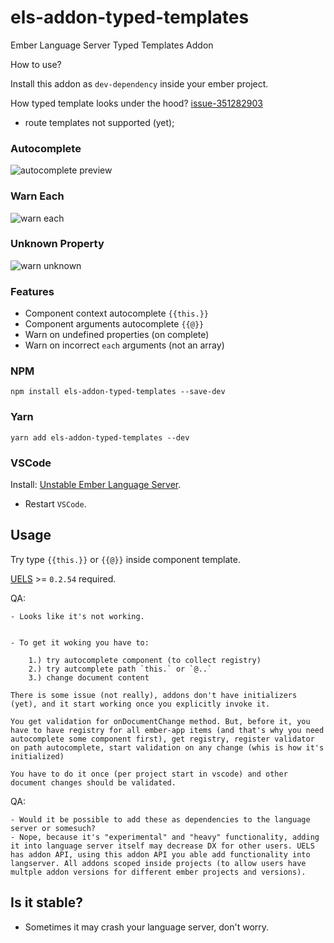 # els-addon-typed-templates
Ember Language Server Typed Templates Addon


How to use?

Install this addon as `dev-dependency` inside your ember project.

How typed template looks under the hood?
[issue-351282903](https://github.com/lifeart/els-addon-typed-templates/pull/11#issue-351282903)

* route templates not supported (yet);

### Autocomplete

![autocomplete preview](previews/autocomplete.png)

### Warn Each


![warn each](previews/warn-each.png)

### Unknown Property
![warn unknown](previews/warn-unknown.png)

### Features

* Component context autocomplete `{{this.}}`
* Component arguments autocomplete `{{@}}`
* Warn on undefined properties (on complete)
* Warn on incorrect `each` arguments (not an array)

### NPM
`npm install els-addon-typed-templates --save-dev`

### Yarn
`yarn add els-addon-typed-templates --dev`

### VSCode

Install: [Unstable Ember Language Server](https://marketplace.visualstudio.com/items?itemName=lifeart.vscode-ember-unstable).

* Restart `VSCode`.

## Usage

Try type `{{this.}}` or `{{@}}` inside component template.

[UELS](https://marketplace.visualstudio.com/items?itemName=lifeart.vscode-ember-unstable) >= `0.2.54` required.

QA:

	- Looks like it's not working.


	- To get it woking you have to: 

		1.) try autocomplete component (to collect registry) 
		2.) try autcomplete path `this.` or `@..`
		3.) change document content
		
	There is some issue (not really), addons don't have initializers (yet), and it start working once you explicitly invoke it.
	
	You get validation for onDocumentChange method. But, before it, you have to have registry for all ember-app items (and that's why you need autocomplete some component first), get registry, register validator on path autocomplete, start validation on any change (whis is how it's initialized)

	You have to do it once (per project start in vscode) and other document changes should be validated.

QA:
 
	- Would it be possible to add these as dependencies to the language server or somesuch?
	- Nope, because it's "experimental" and "heavy" functionality, adding it into language server itself may decrease DX for other users. UELS has addon API, using this addon API you able add functionality into langserver. All addons scoped inside projects (to allow users have multple addon versions for different ember projects and versions).

## Is it stable?

* Sometimes it may crash your language server, don't worry.

